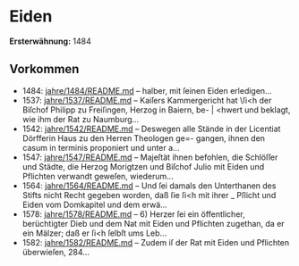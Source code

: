 # Eiden

**Ersterwähnung:** 1484

## Vorkommen
- 1484: [jahre/1484/README.md](../jahre/1484/README.md) – halber, mit ſeinen
Eiden erledigen...
- 1537: [jahre/1537/README.md](../jahre/1537/README.md) – Kaiſers Kammergericht hat \ſi<h der
Biſchof Philipp zu Freiſingen, Herzog in Baiern, be- |
\<hwert und beklagt, wie ihm der Rat zu Naumburg...
- 1542: [jahre/1542/README.md](../jahre/1542/README.md) – Deswegen alle Stände in der
Licentiat Dörfferin Haus zu den Herren Theologen ge=-
gangen, ihnen den casum in terminis proponiert und
unter a...
- 1547: [jahre/1547/README.md](../jahre/1547/README.md) – Majeſtät ihnen befohlen, die Schlöſſer und Städte, die
Herzog Morigtzen und Biſchof Julio mit Eiden und Pflichten
verwandt geweſen, wiederum...
- 1564: [jahre/1564/README.md](../jahre/1564/README.md) – Und ſei damals den Unterthanen des
Stifts nicht Recht gegeben worden, daß ſie ſi<h mit ihrer
_ Pſlicht und Eiden vom Domkapitel und dem erwä...
- 1578: [jahre/1578/README.md](../jahre/1578/README.md) – 6) Herzer ſei ein öffentlicher, berüchtigter Dieb und
dem Nat mit Eiden und Pflichten zugethan, da er ein
Mälzer; daß er ſi<h ſelbſt ums Leb...
- 1582: [jahre/1582/README.md](../jahre/1582/README.md) – Zudem iſ der Rat mit Eiden
und Pflichten überwieſen, 284...
